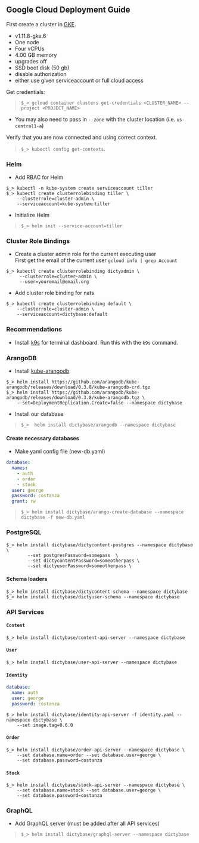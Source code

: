 ## Google Cloud Deployment Guide

First create a cluster in [GKE](https://console.cloud.google.com/kubernetes).

- v1.11.8-gke.6
- One node
- Four vCPUs
- 4.00 GB memory
- upgrades off
- SSD boot disk (50 gb)
- disable authorization
- either use given serviceaccount or full cloud access

Get credentials:

>`$_> gcloud container clusters get-credentials <CLUSTER_NAME> --project <PROJECT_NAME>`

- You may also need to pass in `--zone` with the cluster location (i.e. `us-central1-a`)

Verify that you are now connected and using correct context.

>`$_> kubectl config get-contexts`.

### Helm

- Add RBAC for Helm

```shell
$_> kubectl -n kube-system create serviceaccount tiller
$_> kubectl create clusterrolebinding tiller \
    --clusterrole=cluster-admin \
    --serviceaccount=kube-system:tiller
```

- Initialize Helm

>`$_> helm init --service-account=tiller`


### Cluster Role Bindings

- Create a cluster admin role for the current executing user   
First get the email of the current user
`gcloud info | grep Account`

```shell
$_> kubectl create clusterrolebinding dictyadmin \
     --clusterrole=cluster-admin \
     --user=youremail@email.org
```

- Add cluster role binding for nats

```shell
$_> kubectl create clusterrolebinding default \
    --clusterrole=cluster-admin \
    --serviceaccount=dictybase:default
```

### Recommendations

- Install [k9s](https://github.com/derailed/k9s) for terminal dashboard. Run this with the `k9s` command.

### ArangoDB

- Install [kube-arangodb](https://github.com/arangodb/kube-arangodb/blob/0.3.8/docs/Manual/Deployment/Kubernetes/Helm.md)

```shell
$_> helm install https://github.com/arangodb/kube-arangodb/releases/download/0.3.8/kube-arangodb-crd.tgz
$_> helm install https://github.com/arangodb/kube-arangodb/releases/download/0.3.8/kube-arangodb.tgz \
    --set=DeploymentReplication.Create=false --namespace dictybase
```

- Install our database

>`$_>  helm install dictybase/arangodb --namespace dictybase`

#### Create necessary databases

- Make yaml config file (new-db.yaml)

```yaml
database:
  names:
    - auth
    - order
    - stock
  user: george
  password: costanza
  grant: rw
```

>`$_> helm install dictybase/arango-create-database --namespace dictybase -f new-db.yaml`

### PostgreSQL

```shell
$_> helm install dictybase/dictycontent-postgres --namespace dictybase \
		--set postgresPassword=somepass  \
		--set dictycontentPassword=someotherpass \ 
		--set dictyuserPassword=someotherpass \ 
```

#### Schema loaders

```shell
$_> helm install dictybase/dictycontent-schema --namespace dictybase
$_> helm install dictybase/dictyuser-schema --namespace dictybase
```

### API Services

#### `Content`
```shell
$_> helm install dictybase/content-api-server --namespace dictybase
```

#### `User`
```shell
$_> helm install dictybase/user-api-server --namespace dictybase
```

#### `Identity`
```yaml
database:
  name: auth
  user: george
  password: costanza
```
```shell
$_> helm install dictybase/identity-api-server -f identity.yaml --namespace dictybase \
    --set image.tag=0.6.0
```

#### `Order`
```shell
$_> helm install dictybase/order-api-server --namespace dictybase \
    --set database.name=order --set database.user=george \
    --set database.password=costanza
```

#### `Stock`
```shell
$_> helm install dictybase/stock-api-server --namespace dictybase \
    --set database.name=stock --set database.user=george \
    --set database.password=costanza
```


### GraphQL

- Add GraphQL server (must be added after all API services)

>`$_> helm install dictybase/graphql-server --namespace dictybase`
